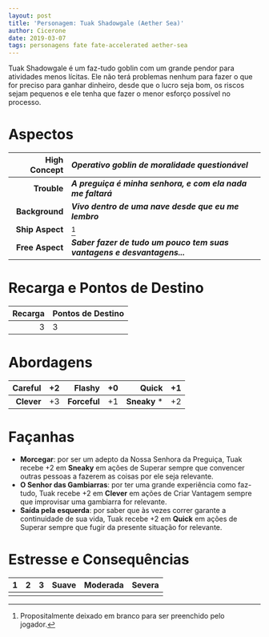 ```yaml
---
layout: post
title: 'Personagem: Tuak Shadowgale (Aether Sea)'
author: Cicerone
date: 2019-03-07
tags: personagens fate fate-accelerated aether-sea
---
```

  
Tuak Shadowgale é um faz-tudo goblin com um grande pendor para atividades menos lícitas. Ele não terá problemas nenhum para fazer o que for preciso para ganhar dinheiro, desde que o lucro seja bom, os riscos sejam pequenos e ele tenha que fazer o menor esforço possível no processo.  
  
<!--more-->
  
# Aspectos  
  
| **High Concept** | ***Operativo goblin de moralidade questionável*** |  
| ---: | :--- |  
| **Trouble** | ***A preguiça é minha senhora, e com ela nada me faltará*** |  
| **Background** | ***Vivo dentro de uma nave desde que eu me lembro*** |  
| **Ship Aspect** | [^ship-aspect] |  
| **Free Aspect** | ***Saber fazer de tudo um pouco tem suas vantagens e desvantagens...*** |  
  
# Recarga e Pontos de Destino  
  
| **Recarga** | **Pontos de Destino** |  
| ---: | :--- |  
| 3 | 3 |  
  
# Abordagens  
  
| **Careful** | +2 | **Flashy**  | +0 | **Quick** | +1 |  
| ---: | :--- | ---: | :--- | ---: | :--- |  
| **Clever** | +3 | **Forceful** | +1 | **Sneaky** * | +2 |  
  
# Façanhas  
  
- **Morcegar**: por ser um adepto da Nossa Senhora da Preguiça, Tuak recebe +2 em **Sneaky** em ações de Superar sempre que convencer outras pessoas a fazerem as coisas por ele seja relevante.  
- **O Senhor das Gambiarras**: por ter uma grande experiência como faz-tudo, Tuak recebe +2 em **Clever** em ações de Criar Vantagem sempre que improvisar uma gambiarra for relevante.  
- **Saída pela esquerda**: por saber que às vezes correr garante a continuidade de sua vida, Tuak recebe +2 em **Quick** em ações de Superar sempre que fugir da presente situação for relevante.  
  
# Estresse e Consequências  
  
| **1** | **2** | **3** | Suave | Moderada | Severa |  
| :---: | :---: | :---: | :---: | :---: | :---: |  
| | | | | | |  
  
[^ship-aspect]: Propositalmente deixado em branco para ser preenchido pelo jogador.  

